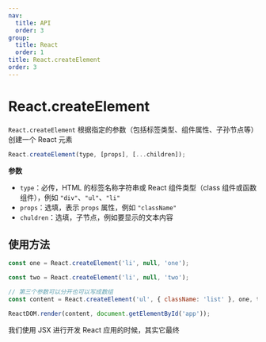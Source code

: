 ```yaml
---
nav:
  title: API
  order: 3
group:
  title: React
  order: 1
title: React.createElement
order: 3
---
```


# React.createElement

`React.createElement` 根据指定的参数（包括标签类型、组件属性、子孙节点等）创建一个 React 元素

```jsx | pure
React.createElement(type, [props], [...children]);
```

**参数**

- `type`：必传，HTML 的标签名称字符串或 React 组件类型（class 组件或函数组件），例如 `"div"`、`"ul"`、`"li"`
- `props`：选填，表示 `props` 属性，例如 `"className"`
- `chuldren`：选填，子节点，例如要显示的文本内容

## 使用方法

```jsx | pure
const one = React.createElement('li', null, 'one');

const two = React.createElement('li', null, 'two');

// 第三个参数可以分开也可以写成数组
const content = React.createElement('ul', { className: 'list' }, one, two);

ReactDOM.render(content, document.getElementById('app'));
```

我们使用 JSX 进行开发 React 应用的时候，其实它最终
